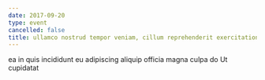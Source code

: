 ```yaml
---
date: 2017-09-20
type: event
cancelled: false
title: ullamco nostrud tempor veniam, cillum reprehenderit exercitation
---
```

ea in quis incididunt eu adipiscing aliquip officia magna culpa do Ut cupidatat